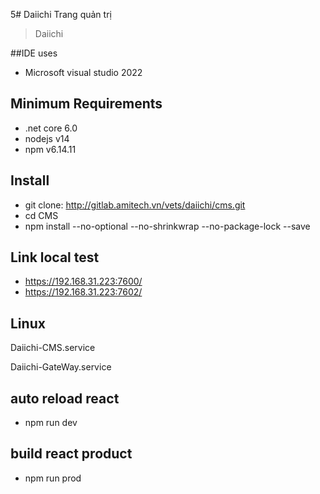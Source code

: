 ﻿5# Daiichi Trang quản trị

> Daiichi

##IDE uses
- Microsoft visual studio 2022

## Minimum Requirements
- .net core 6.0
- nodejs v14
- npm v6.14.11

## Install
- git clone: http://gitlab.amitech.vn/vets/daiichi/cms.git
- cd CMS
- npm install --no-optional --no-shrinkwrap --no-package-lock --save

## Link local test
- https://192.168.31.223:7600/
- https://192.168.31.223:7602/
## Linux
Daiichi-CMS.service

Daiichi-GateWay.service

## auto reload react
- npm run dev

## build react product
- npm run prod
